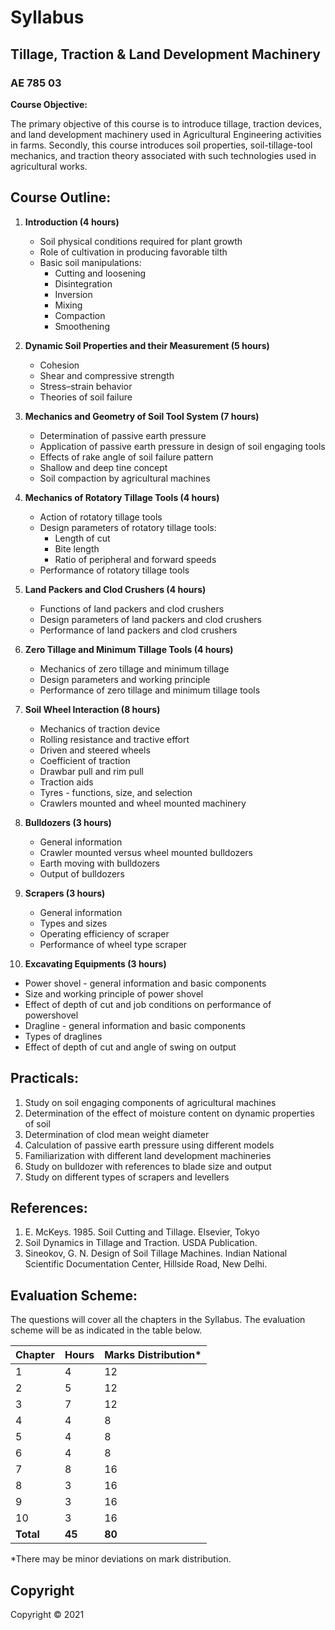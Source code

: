 # Syllabus

## Tillage, Traction & Land Development Machinery
### AE 785 03

**Course Objective:**

The primary objective of this course is to introduce tillage, traction devices, and land development machinery used in Agricultural Engineering activities in farms. Secondly, this course introduces soil properties, soil-tillage-tool mechanics, and traction theory associated with such technologies used in agricultural works.

## Course Outline:

1. **Introduction (4 hours)**
   * Soil physical conditions required for plant growth
   * Role of cultivation in producing favorable tilth
   * Basic soil manipulations:
     * Cutting and loosening
     * Disintegration
     * Inversion
     * Mixing
     * Compaction
     * Smoothening

2. **Dynamic Soil Properties and their Measurement (5 hours)**
   * Cohesion
   * Shear and compressive strength
   * Stress–strain behavior
   * Theories of soil failure

3. **Mechanics and Geometry of Soil Tool System (7 hours)**
   * Determination of passive earth pressure
   * Application of passive earth pressure in design of soil engaging tools
   * Effects of rake angle of soil failure pattern
   * Shallow and deep tine concept
   * Soil compaction by agricultural machines

4. **Mechanics of Rotatory Tillage Tools (4 hours)**
   * Action of rotatory tillage tools
   * Design parameters of rotatory tillage tools:
     * Length of cut
     * Bite length
     * Ratio of peripheral and forward speeds
   * Performance of rotatory tillage tools

5. **Land Packers and Clod Crushers (4 hours)**
   * Functions of land packers and clod crushers
   * Design parameters of land packers and clod crushers
   * Performance of land packers and clod crushers

6. **Zero Tillage and Minimum Tillage Tools (4 hours)**
   * Mechanics of zero tillage and minimum tillage
   * Design parameters and working principle
   * Performance of zero tillage and minimum tillage tools

7. **Soil Wheel Interaction (8 hours)**
   * Mechanics of traction device
   * Rolling resistance and tractive effort
   * Driven and steered wheels
   * Coefficient of traction
   * Drawbar pull and rim pull
   * Traction aids
   * Tyres - functions, size, and selection
   * Crawlers mounted and wheel mounted machinery

8. **Bulldozers (3 hours)**
   * General information
   * Crawler mounted versus wheel mounted bulldozers
   * Earth moving with bulldozers
   * Output of bulldozers

9. **Scrapers (3 hours)**
   * General information
   * Types and sizes
   * Operating efficiency of scraper
   * Performance of wheel type scraper

10. **Excavating Equipments (3 hours)**
   * Power shovel - general information and basic components
   * Size and working principle of power shovel
   * Effect of depth of cut and job conditions on performance of powershovel
   * Dragline - general information and basic components
   * Types of draglines
   * Effect of depth of cut and angle of swing on output

## Practicals:

1. Study on soil engaging components of agricultural machines
2. Determination of the effect of moisture content on dynamic properties of soil
3. Determination of clod mean weight diameter
4. Calculation of passive earth pressure using different models
5. Familiarization with different land development machineries
6. Study on bulldozer with references to blade size and output
7. Study on different types of scrapers and levellers

## References:

1. E. McKeys. 1985. Soil Cutting and Tillage. Elsevier, Tokyo
2. Soil Dynamics in Tillage and Traction. USDA Publication.
3. Sineokov, G. N. Design of Soil Tillage Machines. Indian National Scientific Documentation Center, Hillside Road, New Delhi.

## Evaluation Scheme:

The questions will cover all the chapters in the Syllabus. The evaluation scheme will be as indicated in the table below.

| Chapter | Hours | Marks Distribution* |
|---|---|---|
| 1 | 4 | 12 |
| 2 | 5 | 12 |
| 3 | 7 | 12 |
| 4 | 4 | 8 |
| 5 | 4 | 8 |
| 6 | 4 | 8 |
| 7 | 8 | 16 |
| 8 | 3 | 16 |
| 9 | 3 | 16 |
| 10 | 3 | 16 |
| **Total** | **45** | **80** |

*There may be minor deviations on mark distribution.

## Copyright

Copyright © 2021 
